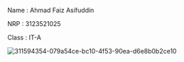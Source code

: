 Name : Ahmad Faiz Asifuddin

NRP : 3123521025

Class : IT-A

![311594354-079a54ce-bc10-4f53-90ea-d6e8b0b2ce10](https://github.com/Phaiz12/SysOP24-3123521025/assets/160556584/ebca5abf-1b5f-47fe-a9f3-9af83f1c4c0e)
